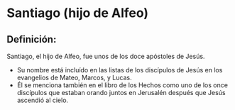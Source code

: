# Santiago (hijo de Alfeo)

## Definición: 

Santiago, el hijo de Alfeo, fue unos de los doce apóstoles de Jesús.

* Su nombre está incluído en las listas de los discípulos de Jesús en los evangelios de Mateo, Marcos, y Lucas.
* Él se menciona también en el libro de los Hechos como uno de los once discípulos que estaban orando juntos en Jerusalén después que Jesús ascendió al cielo.

